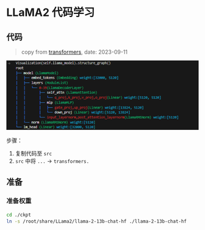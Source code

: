 # LLaMA2 代码学习

## 代码

> copy from [transformers](https://github.com/huggingface/transformers/blob/main/src/transformers/models/llama/), date: 2023-09-11

![13b 模型框架](.fig/LLaMa_code_framework.png)

步骤：

1. 复制代码至 `src`
2. `src` 中将 `...` -> `transformers.`


## 准备

### 准备权重


```bash
cd ./ckpt
ln -s /root/share/LLama2/llama-2-13b-chat-hf ./llama-2-13b-chat-hf
```

